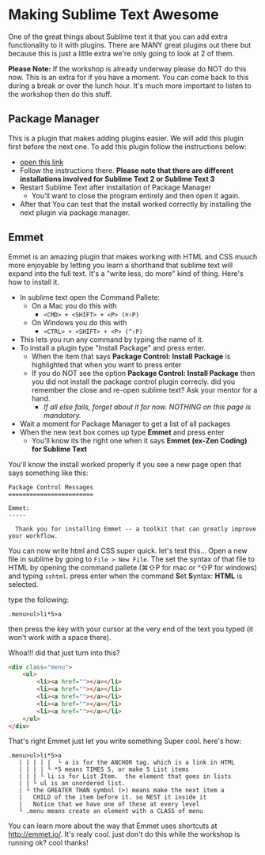 # Making Sublime Text Awesome

One of the great things about Sublime text it that you can add extra functionality to it with plugins.  There are MANY great plugins out there but because this is just a little extra we're only going to look at 2 of them.

**Please Note:** If the workshop is already underway please do NOT do this now.  This is an extra for if you have a moment.  You can come back to this during a break or over the lunch hour.  It's much more important to listen to the workshop then do this stuff. 

## Package Manager

This is a plugin that makes adding plugins easier.  We will add this plugin first before the next one.  To add this plugin follow the instructions below:

* <a href="https://sublime.wbond.net/installation" target="_blank"> open this link </a>
* Follow the instructions there.  **Please note that there are different installations involved for Sublime Text 2 or Sublime Text 3**
* Restart Sublime Text after installation of Package Manager
    * You'll want to close the program entirely and then open it again.
* After that You can test that the install worked correctly by installing the next plugin via package manager.

## Emmet

Emmet is an amazing plugin that makes working with HTML and CSS muuch more enjoyable by letting you learn a shorthand that sublime text will expand into the full text.  It's a "write less, do more" kind of thing.  Here's how to install it.

* In sublime text open the Command Pallete:
    * On a Mac you do this with 
      * ```<CMD> + <SHIFT> + <P> (⌘⇧P)```
    * On Windows you do this with 
      * ```<CTRL> + <SHIFT> + <P> (^⇧P)```
* This lets you run any command by typing the name of it.
* To install a plugin type "Install Package" and press enter.
    * When the item that says **Package Control: Install Package** is highlighted that when you want to press enter
    * If you do NOT see the option **Package Control: Install Package** then you did not install the package control plugin correcly.  did you remember the close and re-open sublime text?  Ask your mentor for a hand.  
        * *If all else fails, forget about it for now.  NOTHING on this page is mandatory.*
* Wait a moment for Package Manager to get a list of all packages
* When the new text box comes up type **Emmet** and press enter
    * You'll know its the right one when it says **Emmet (ex-Zen Coding) for Sublime Text**

You'll know the install worked properly if you see a new page open that says something like this:
```
Package Control Messages
========================

Emmet:
-----

  Thank you for installing Emmet -- a toolkit that can greatly improve your workflow.  
```

You can now write html and CSS super quick.  let's test this... Open a new file in sublime by going to ```File > New File```.  The set the syntax of that file to HTML by opening the command pallete (⌘⇧P for mac or ^⇧P for windows) and typing ```sshtml```.  press enter when the command **S**et **S**yntax: **HTML** is selected. 

type the following:
```
.menu>ul>li*5>a
```
then press the <TAB> key with your cursor at the very end of the text you typed (it won't work with a space there).

Whoa!!!  did that just turn into this?
```html
<div class="menu">
    <ul>
        <li><a href=""></a></li>
        <li><a href=""></a></li>
        <li><a href=""></a></li>
        <li><a href=""></a></li>
        <li><a href=""></a></li>
    </ul>
</div>
```

That's right Emmet just let you write something Super cool.  here's how:
```
.menu>ul>li*5>a
   | | | | |  └ a is for the ANCHOR tag. which is a link in HTML
   | | | | └ *5 means TIMES 5, or make 5 List items
   | | | └ li is for List Item.  the element that goes in lists
   | | └ ul is an unordered list.
   | └ the GREATER THAN symbol (>) means make the next item a
   |   CHILD of the item before it. so NEST it inside it
   |   Notice that we have one of these at every level
   └ .menu means create an element with a CLASS of menu
```

You can learn more about the way that Emmet uses shortcuts at <http://emmet.io/>.  It's realy cool.  just don't do this while the workshop is running ok?  cool thanks!

